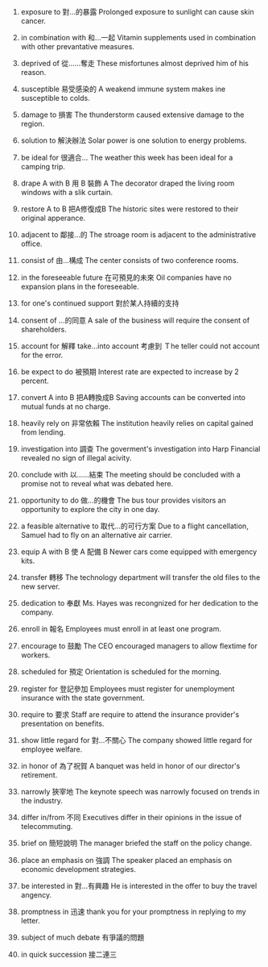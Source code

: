 1. exposure to 對...的暴露
Prolonged exposure to sunlight can cause skin cancer.

2. in combination with 和...一起
Vitamin supplements used in combination with other prevantative measures.

3. deprived of 從……奪走
These misfortunes almost deprived him of his reason.

4. susceptible 易受感染的
A weakend immune system makes ine susceptible to colds.

5. damage to 損害
The thunderstorm caused extensive damage to the region.

6. solution to 解決辦法
Solar power is one solution to energy problems.

7. be ideal for 很適合...
The weather this week has been ideal for a camping trip.

8. drape A with B 用 B 裝飾 A
The decorator draped the living room windows with a slik curtain.

9. restore A to B 把A修復成B
The historic sites were restored to their original apperance.

10. adjacent to 鄰接...的
The stroage room is adjacent to the administrative office.

11. consist of 由...構成 
The center consists of two conference rooms.

12. in the foreseeable future 在可預見的未來
Oil companies have no expansion plans in the foreseeable.

13. for one's continued support 對於某人持續的支持

14. consent of ...的同意
A sale of the business will require the consent of shareholders.

15. account for 解釋 take...into account 考慮到
Ｔhe teller could not account for the error.

16. be expect to do 被預期
Interest rate are expected to increase by 2 percent.

17. convert A into B 把A轉換成B
Saving accounts can be converted into mutual funds at no charge.

18. heavily rely on 非常依賴
The institution heavily relies on capital gained from lending.

19. investigation into 調查
The goverment's investigation into Harp Financial revealed no sign of illegal acivity.

20. conclude with 以……結束
The meeting should be concluded with a promise not to reveal what was debated here.

21. opportunity to do 做...的機會
The bus tour provides visitors an opportunity to explore the city in one day.

22. a feasible alternative to 取代...的可行方案
Due to a flight cancellation, Samuel had to fly on an alternative air carrier.

23. equip A with B 使 A 配備 B
Newer cars come equipped with emergency kits.

24. transfer 轉移
The technology department will transfer the old files to the new server.

25. dedication to 奉獻
Ms. Hayes was recongnized for her dedication to the company.

26. enroll in 報名
Employees must enroll in at least one program.

27. encourage to 鼓勵
The CEO encouraged managers to allow flextime for workers.

28. scheduled for 預定
Orientation is scheduled for the morning.

29. register for 登記參加
Employees must register for unemployment insurance with the state government.

30. require to 要求
Staff are require to attend the insurance provider's presentation on benefits.

31. show little regard for 對...不關心
The company showed little regard for employee welfare.

32. in honor of 為了祝賀
A banquet was held in honor of our director's retirement.

33. narrowly 狹宰地
The keynote speech was narrowly focused on trends in the industry.

34. differ in/from 不同
Executives differ in their opinions in the issue of telecommuting.

35. brief on 簡短說明
The manager briefed the staff on the policy change.

36. place an emphasis on  強調
The speaker placed an emphasis on economic development strategies.

37. be interested in 對...有興趣
He is interested in the offer to buy the travel angency.

38. promptness in 迅速
thank you for your promptness in replying to my letter.

39. subject of much debate 有爭議的問題

40. in quick succession 接二連三